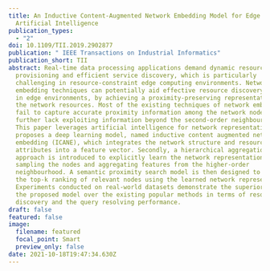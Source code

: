 ```yaml
---
title: An Inductive Content-Augmented Network Embedding Model for Edge
  Artificial Intelligence
publication_types:
  - "2"
doi: 10.1109/TII.2019.2902877
publication: " IEEE Transactions on Industrial Informatics"
publication_short: TII
abstract: Real-time data processing applications demand dynamic resource
  provisioning and efficient service discovery, which is particularly
  challenging in resource-constraint edge computing environments. Network
  embedding techniques can potentially aid effective resource discovery services
  in edge environments, by achieving a proximity-preserving representation of
  the network resources. Most of the existing techniques of network embedding
  fail to capture accurate proximity information among the network nodes and
  further lack exploiting information beyond the second-order neighbourhood.
  This paper leverages artificial intelligence for network representation and
  proposes a deep learning model, named inductive content augmented network
  embedding (ICANE), which integrates the network structure and resource content
  attributes into a feature vector. Secondly, a hierarchical aggregation
  approach is introduced to explicitly learn the network representation through
  sampling the nodes and aggregating features from the higher-order
  neighbourhood. A semantic proximity search model is then designed to generate
  the top-k ranking of relevant nodes using the learned network representation.
  Experiments conducted on real-world datasets demonstrate the superiority of
  the proposed model over the existing popular methods in terms of resource
  discovery and the query resolving performance.
draft: false
featured: false
image:
  filename: featured
  focal_point: Smart
  preview_only: false
date: 2021-10-18T19:47:34.630Z
---
```

